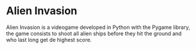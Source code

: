 # Alien Invasion
Alien Invasion is a videogame developed in Python 
with the Pygame library, the game consists to shoot all alien ships 
before they hit the ground and who last long get de highest score. 

